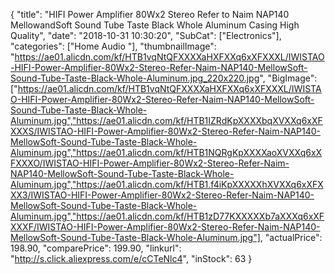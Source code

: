 {
	"title": "HIFI Power Amplifier 80Wx2 Stereo Refer to Naim NAP140 MellowandSoft Sound Tube Taste Black Whole Aluminum Casing High Quality",
	"date": "2018-10-31 10:30:20",
	"SubCat": ["Electronics"],
	"categories": ["Home Audio "],
	"thumbnailImage": "https://ae01.alicdn.com/kf/HTB1vqNtQFXXXXaHXFXXq6xXFXXXL/IWISTAO-HIFI-Power-Amplifier-80Wx2-Stereo-Refer-Naim-NAP140-MellowSoft-Sound-Tube-Taste-Black-Whole-Aluminum.jpg_220x220.jpg",
	"BigImage": ["https://ae01.alicdn.com/kf/HTB1vqNtQFXXXXaHXFXXq6xXFXXXL/IWISTAO-HIFI-Power-Amplifier-80Wx2-Stereo-Refer-Naim-NAP140-MellowSoft-Sound-Tube-Taste-Black-Whole-Aluminum.jpg","https://ae01.alicdn.com/kf/HTB1IZRdKpXXXXbqXVXXq6xXFXXXS/IWISTAO-HIFI-Power-Amplifier-80Wx2-Stereo-Refer-Naim-NAP140-MellowSoft-Sound-Tube-Taste-Black-Whole-Aluminum.jpg","https://ae01.alicdn.com/kf/HTB1NQRgKpXXXXaoXVXXq6xXFXXXO/IWISTAO-HIFI-Power-Amplifier-80Wx2-Stereo-Refer-Naim-NAP140-MellowSoft-Sound-Tube-Taste-Black-Whole-Aluminum.jpg","https://ae01.alicdn.com/kf/HTB1.f4iKpXXXXXhXVXXq6xXFXXX3/IWISTAO-HIFI-Power-Amplifier-80Wx2-Stereo-Refer-Naim-NAP140-MellowSoft-Sound-Tube-Taste-Black-Whole-Aluminum.jpg","https://ae01.alicdn.com/kf/HTB1zD77KXXXXXb7aXXXq6xXFXXXF/IWISTAO-HIFI-Power-Amplifier-80Wx2-Stereo-Refer-Naim-NAP140-MellowSoft-Sound-Tube-Taste-Black-Whole-Aluminum.jpg"],
	"actualPrice": 198.90,
	"comparePrice": 199.90,
	"linkurl": "http://s.click.aliexpress.com/e/cCTeNlc4",
	"inStock": 63
}
